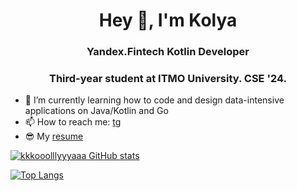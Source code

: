 <h1 align="center">Hey 👋, I'm Kolya</h1>
<h3 align="center">Yandex.Fintech Kotlin Developer</h3>
<h3 align="center">Third-year student at ITMO University. CSE '24.</h3>

- 🌱 I’m currently learning how to code and design data-intensive applications on Java/Kotlin and Go
- 📫 How to reach me: [tg](https://t.me/flyfalldie)
- 😎 My [resume](https://docs.google.com/document/d/1lCYynku07QdFvzJKTspI7WemcYYTJCQy0wMphpMxjIc/edit)

<!--
**kkkooolllyyyaaa/kkkooolllyyyaaa** is a ✨ _special_ ✨ repository because its `README.md` (this file) appears on your GitHub profile.
Here are some ideas to get you started:
- 🔭 I’m currently working on ...
- 🌱 I’m currently learning ...
- 👯 I’m looking to collaborate on ...
- 🤔 I’m looking for help with ...
- 💬 Ask me about ...
- 📫 How to reach me: ...
- 😄 Pronouns: ...
- ⚡ Fun fact: ...
-->

[![kkkooolllyyyaaa GitHub stats](https://github-readme-stats.vercel.app/api?username=kkkooolllyyyaaa)](https://github.com/anuraghazra/github-readme-stats)

[![Top Langs](https://github-readme-stats.vercel.app/api/top-langs/?username=kkkooolllyyyaaa&layout=compact)](https://github.com/anuraghazra/github-readme-stats)
